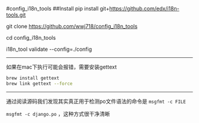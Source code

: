 #config_i18n_tools
##Install
pip install git+https://github.com/edx/i18n-tools.git

git clone https://github.com/wwj718/config_i18n_tools

cd config_i18n_tools

i18n_tool validate --config=./config


---

如果在mac下执行可能会报错，需要安装gettext

```bash
brew install gettext  
brew link gettext --force
```

---

通过阅读源码我们发现其实真正用于检测po文件语法的命令是 `msgfmt -c FILE`

`msgfmt -c django.po` ，这种方式很干净清晰
